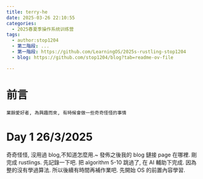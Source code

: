 ```yaml
---
title: terry-he
date: 2025-03-26 22:10:55
categories:
  - 2025春夏季操作系统训练营
tags:
  - author:stop1204
  - 第二階段: ...
  - 第一階段: https://github.com/LearningOS/2025s-rustling-stop1204
  - blog: https://github.com/stop1204/blog?tab=readme-ov-file

---
```


# 前言
`業餘愛好者, 為興趣而來, 有時候會做一些奇奇怪怪的事情`

# Day 1 26/3/2025
奇奇怪怪, 沒用過 blog,不知道怎麼用.~ 發佈之後我的 blog 鏈接 page 在哪裡.
剛完成 rustlings. 先記錄一下吧. 把 algorithm 5-10 跳過了, 在 AI 輔助下完成. 因為整的沒有學過算法. 所以後續有時間再補作業吧. 先開始 OS 的前置內容學習.

